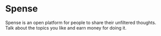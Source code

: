 <h1>Spense</h1>
<p>Spense is an open platform for people to share their unfiltered thoughts. Talk about the topics you like and earn money for doing it.</p>
